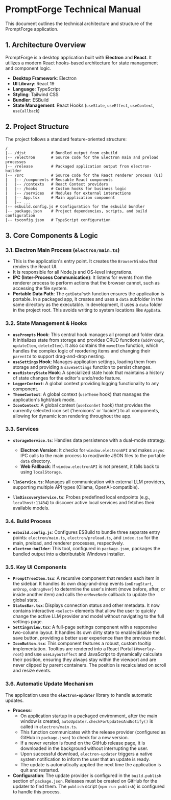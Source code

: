 # PromptForge Technical Manual

This document outlines the technical architecture and structure of the PromptForge application.

## 1. Architecture Overview

PromptForge is a desktop application built with **Electron** and **React**. It utilizes a modern React hooks-based architecture for state management and component logic.

- **Desktop Framework**: Electron
- **UI Library**: React 19
- **Language**: TypeScript
- **Styling**: Tailwind CSS
- **Bundler**: ESBuild
- **State Management**: React Hooks (`useState`, `useEffect`, `useContext`, `useCallback`)

## 2. Project Structure

The project follows a standard feature-oriented structure:

```
/
|-- /dist           # Bundled output from esbuild
|-- /electron       # Source code for the Electron main and preload processes
|-- /release        # Packaged application output from electron-builder
|-- /src            # Source code for the React renderer process (UI)
|   |-- /components # Reusable React components
|   |-- /contexts   # React Context providers
|   |-- /hooks      # Custom hooks for business logic
|   |-- /services   # Modules for external interactions
|   |-- App.tsx     # Main application component
|   |-- ...
|-- esbuild.config.js # Configuration for the esbuild bundler
|-- package.json    # Project dependencies, scripts, and build configuration
|-- tsconfig.json   # TypeScript configuration
```

## 3. Core Components & Logic

### 3.1. Electron Main Process (`electron/main.ts`)

- This is the application's entry point. It creates the `BrowserWindow` that renders the React UI.
- It is responsible for all Node.js and OS-level integrations.
- **IPC (Inter-Process Communication)**: It listens for events from the renderer process to perform actions that the browser cannot, such as accessing the file system.
- **Portable Data Path**: The `getDataPath` function ensures the application is portable. In a packaged app, it creates and uses a `data` subfolder in the same directory as the executable. In development, it uses a `data` folder in the project root. This avoids writing to system locations like `AppData`.

### 3.2. State Management & Hooks

- **`usePrompts` Hook**: This central hook manages all prompt and folder data. It initializes state from storage and provides CRUD functions (`addPrompt`, `updateItem`, `deleteItem`). It also contains the `moveItem` function, which handles the complex logic of reordering items and changing their `parentId` to support drag-and-drop nesting.
- **`useSettings` Hook**: Manages application settings, loading them from storage and providing a `saveSettings` function to persist changes.
- **`useHistoryState` Hook**: A specialized state hook that maintains a history of state changes for the editor's undo/redo feature.
- **`LoggerContext`**: A global context providing logging functionality to any component.
- **`ThemeContext`**: A global context (`useTheme` hook) that manages the application's light/dark mode.
- **`IconContext`**: A global context (`useIconSet` hook) that provides the currently selected icon set ('heroicons' or 'lucide') to all components, allowing for dynamic icon rendering throughout the app.

### 3.3. Services

- **`storageService.ts`**: Handles data persistence with a dual-mode strategy.
  - **Electron Version**: It checks for `window.electronAPI` and makes `async` IPC calls to the main process to read/write JSON files to the portable `data` directory.
  - **Web Fallback**: If `window.electronAPI` is not present, it falls back to using `localStorage`.

- **`llmService.ts`**: Manages all communication with external LLM providers, supporting multiple API types (Ollama, OpenAI-compatible).

- **`llmDiscoveryService.ts`**: Probes predefined local endpoints (e.g., `localhost:11434`) to discover active local services and fetches their available models.

### 3.4. Build Process

- **`esbuild.config.js`**: Configures ESBuild to bundle three separate entry points: `electron/main.ts`, `electron/preload.ts`, and `index.tsx` for the main, preload, and renderer processes, respectively.
- **`electron-builder`**: This tool, configured in `package.json`, packages the bundled output into a distributable Windows installer.

### 3.5. Key UI Components

- **`PromptTreeItem.tsx`**: A recursive component that renders each item in the sidebar. It handles its own drag-and-drop events (`onDragStart`, `onDrop`, `onDragOver`) to determine the user's intent (move before, after, or inside another item) and calls the `onMoveNode` callback to update the global state.
- **`StatusBar.tsx`**: Displays connection status and other metadata. It now contains interactive `<select>` elements that allow the user to quickly change the active LLM provider and model without navigating to the full settings page.
- **`SettingsView.tsx`**: A full-page settings component with a responsive two-column layout. It handles its own dirty state to enable/disable the save button, providing a better user experience than the previous modal.
- **`IconButton.tsx`**: This component features a robust, custom tooltip implementation. Tooltips are rendered into a React Portal (`#overlay-root`) and use `useLayoutEffect` and JavaScript to dynamically calculate their position, ensuring they always stay within the viewport and are never clipped by parent containers. The position is recalculated on scroll and resize events.

### 3.6. Automatic Update Mechanism

The application uses the **`electron-updater`** library to handle automatic updates.

-   **Process**:
    -   On application startup in a packaged environment, after the main window is created, `autoUpdater.checkForUpdatesAndNotify()` is called in `electron/main.ts`.
    -   This function communicates with the release provider (configured as GitHub in `package.json`) to check for a new version.
    -   If a newer version is found on the GitHub release page, it is downloaded in the background without interrupting the user.
    -   Upon successful download, `electron-updater` triggers a native system notification to inform the user that an update is ready.
    -   The update is automatically applied the next time the application is quit and restarted.
-   **Configuration**: The update provider is configured in the `build.publish` section of `package.json`. Releases must be created on GitHub for the updater to find them. The `publish` script (`npm run publish`) is configured to handle this process.